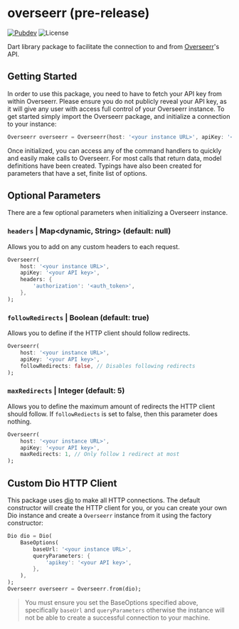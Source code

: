 # overseerr (pre-release)

[![Pubdev][pubdev-shield]][pubdev]
![License][license-shield]

Dart library package to facilitate the connection to and from [Overseerr](https://overseerr.dev)'s API.

## Getting Started

In order to use this package, you need to have to fetch your API key from within Overseerr. Please ensure you do not publicly reveal your API key, as it will give any user with access full control of your Overseerr instance. To get started simply import the Overseerr package, and initialize a connection to your instance:

```dart
Overseerr overseerr = Overseerr(host: '<your instance URL>', apiKey: '<your API key>');
```

Once initialized, you can access any of the command handlers to quickly and easily make calls to Overseerr. For most calls that return data, model definitions have been created. Typings have also been created for parameters that have a set, finite list of options.

## Optional Parameters

There are a few optional parameters when initializing a Overseerr instance.

### `headers` | Map<dynamic, String> (default: null)

Allows you to add on any custom headers to each request.

```dart
Overseerr(
    host: '<your instance URL>',
    apiKey: '<your API key>',
    headers: {
        'authorization': '<auth_token>',
    },
);
```

### `followRedirects` | Boolean (default: true)

Allows you to define if the HTTP client should follow redirects.

```dart
Overseerr(
    host: '<your instance URL>',
    apiKey: '<your API key>',
    followRedirects: false, // Disables following redirects
);
```

### `maxRedirects` | Integer (default: 5)

Allows you to define the maximum amount of redirects the HTTP client should follow. If `followRediects` is set to false, then this parameter does nothing.

```dart
Overseerr(
    host: '<your instance URL>',
    apiKey: '<your API key>',
    maxRedirects: 1, // Only follow 1 redirect at most
);
```

## Custom Dio HTTP Client

This package uses [dio](https://pub.dev/packages/dio) to make all HTTP connections. The default constructor will create the HTTP client for you, or you can create your own Dio instance and create a `Overseerr` instance from it using the factory constructor:

```dart
Dio dio = Dio(
    BaseOptions(
        baseUrl: '<your instance URL>',
        queryParameters: {
            'apikey': '<your API key>',
        },
    ),
);
Overseerr overseerr = Overseerr.from(dio);
```

> You must ensure you set the BaseOptions specified above, specifically `baseUrl` and `queryParameters` otherwise the instance will not be able to create a successful connection to your machine.

[license-shield]: https://img.shields.io/github/license/CometTools/Dart-Packages?style=for-the-badge
[pubdev]: https://pub.dev/packages/overseerr/
[pubdev-shield]: https://img.shields.io/pub/v/overseerr.svg?style=for-the-badge
